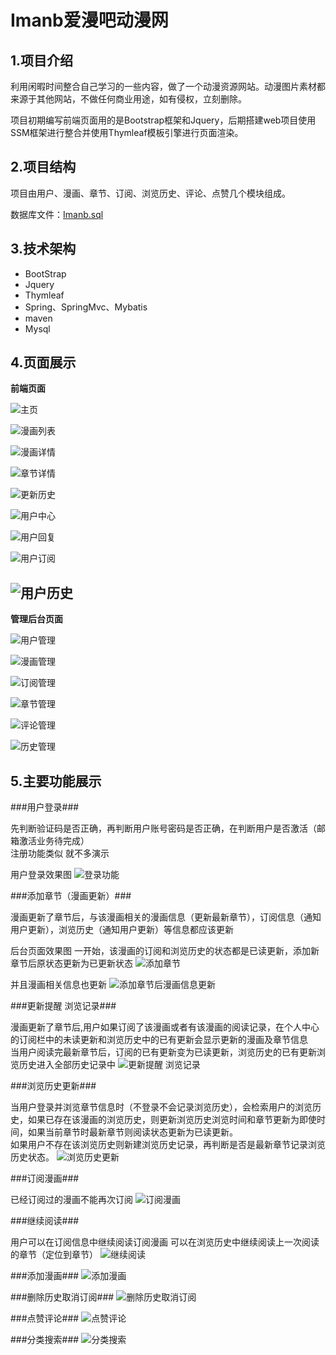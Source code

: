 Imanb爱漫吧动漫网
====
1.项目介绍
---
利用闲暇时间整合自己学习的一些内容，做了一个动漫资源网站。动漫图片素材都来源于其他网站，不做任何商业用途，如有侵权，立刻删除。

项目初期编写前端页面用的是Bootstrap框架和Jquery，后期搭建web项目使用SSM框架进行整合并使用Thymleaf模板引擎进行页面渲染。

2.项目结构
---
项目由用户、漫画、章节、订阅、浏览历史、评论、点赞几个模块组成。

数据库文件：[Imanb.sql](imanb.sql)

3.技术架构
---
* BootStrap
* Jquery
* Thymleaf
* Spring、SpringMvc、Mybatis
* maven
* Mysql

4.页面展示
---
**前端页面**

![主页](show/index.png "主页")

![漫画列表](show/list.png "漫画列表")

![漫画详情](show/detail.png "漫画详情")

![章节详情](show/detailInfo.png "章节详情")

![更新历史](show/update.png "更新历史")

![用户中心](show/userInfo.png "用户中心")

![用户回复](show/userRevert.png "用户回复")

![用户订阅](show/userOrder.png "用户订阅")

![用户历史](show/userHistory.png "用户历史")
-------------------
**管理后台页面**

![用户管理](show/userAdmin.png "用户管理")

![漫画管理](show/comicAdmin.png "漫画管理")

![订阅管理](show/orderAdmin.png "订阅管理")

![章节管理](show/detailAdmin.png "章节管理")

![评论管理](show/commentAdmin.png "评论管理")

![历史管理](show/historyAdmin.png "历史管理")

5.主要功能展示
---
###用户登录###

先判断验证码是否正确，再判断用户账号密码是否正确，在判断用户是否激活（邮箱激活业务待完成）<br>
注册功能类似 就不多演示

用户登录效果图
![登录功能](show/login.gif "登录功能")

###添加章节（漫画更新）###

漫画更新了章节后，与该漫画相关的漫画信息（更新最新章节），订阅信息（通知用户更新），浏览历史（通知用户更新）等信息都应该更新

后台页面效果图
一开始，该漫画的订阅和浏览历史的状态都是已读更新，添加新章节后原状态更新为已更新状态
![添加章节](show/updateDetail.gif "添加章节")

并且漫画相关信息也更新
![添加章节后漫画信息更新](show/updateDetail.png "添加章节后漫画信息更新")

###更新提醒 浏览记录###

漫画更新了章节后,用户如果订阅了该漫画或者有该漫画的阅读记录，在个人中心的订阅栏中的未读更新和浏览历史中的已有更新会显示更新的漫画及章节信息<br>
当用户阅读完最新章节后，订阅的已有更新变为已读更新，浏览历史的已有更新浏览历史进入全部历史记录中
![更新提醒 浏览记录](show/readIt.gif "更新提醒 浏览记录")

###浏览历史更新###

当用户登录并浏览章节信息时（不登录不会记录浏览历史），会检索用户的浏览历史，如果已存在该漫画的浏览历史，则更新浏览历史浏览时间和章节更新为即使时间，如果当前章节时最新章节则阅读状态更新为已读更新。<br>
如果用户不存在该浏览历史则新建浏览历史记录，再判断是否是最新章节记录浏览历史状态。
![浏览历史更新](show/history.gif "浏览历史更新")

###订阅漫画###

已经订阅过的漫画不能再次订阅
![订阅漫画](show/addComic.gif "订阅漫画")

###继续阅读###

用户可以在订阅信息中继续阅读订阅漫画 可以在浏览历史中继续阅读上一次阅读的章节（定位到章节）
![继续阅读](show/readUpdate.gif "继续阅读")

###添加漫画###
![添加漫画](show/addComic.gif "添加漫画")

###删除历史取消订阅###
![删除历史取消订阅](show/delHistory.gif "删除历史取消订阅")

###点赞评论###
![点赞评论](show/like.gif "点赞评论")

###分类搜索###
![分类搜索](show/byType.gif "分类搜索")




